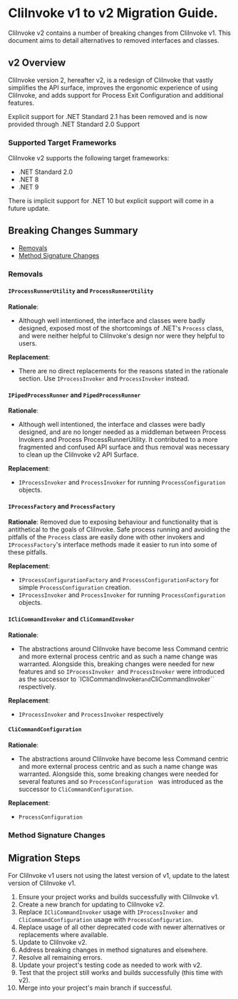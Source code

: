 # CliInvoke v1 to v2 Migration Guide.

CliInvoke v2 contains a number of breaking changes from CliInvoke v1. This document aims to detail alternatives to removed interfaces and classes.

## v2 Overview
CliInvoke version 2, hereafter v2, is a redesign of CliInvoke that vastly simplifies the API surface, improves the ergonomic experience of using CliInvoke, and adds support for Process Exit Configuration and additional features.

Explicit support for .NET Standard 2.1 has been removed and is now provided through .NET Standard 2.0 Support

### Supported Target Frameworks
CliInvoke v2 supports the following target frameworks:
* .NET Standard 2.0
* .NET 8
* .NET 9

There is implicit support for .NET 10 but explicit support will come in a future update.

## Breaking Changes Summary

* [Removals](#removals)
* [Method Signature Changes](#method-signature-changes)

### Removals

#### ``IProcessRunnerUtility`` and ``ProcessRunnerUtility``
**Rationale**:
* Although well intentioned, the interface and classes were badly designed, exposed most of the shortcomings of .NET's ``Process`` class, and were neither helpful to CliInvoke's design nor were they helpful to users.

**Replacement**:
* There are no direct replacements for the reasons stated in the rationale section. Use ``IProcessInvoker`` and ``ProcessInvoker`` instead.

#### ``IPipedProcessRunner`` and ``PipedProcessRunner``
**Rationale**:  
* Although well intentioned, the interface and classes were badly designed, and are no longer needed as a middleman between Process Invokers and Process ProcessRunnerUtility. It contributed to a more fragmented and confused API surface and thus removal was necessary to clean up the CliInvoke v2 API Surface.

**Replacement**: 
* ``IProcessInvoker`` and ``ProcessInvoker`` for running ``ProcessConfiguration`` objects.


#### ``IProcessFactory`` and ``ProcessFactory``
**Rationale**:  Removed due to exposing behaviour and functionality that is antithetical to the goals of CliInvoke. Safe process running and avoiding the pitfalls of the ``Process`` class are easily done with other invokers and ``IProcessFactory``'s interface methods made it easier to run into some of these pitfalls.

**Replacement**: 
* ``IProcessConfigurationFactory`` and ``ProcessConfigurationFactory`` for simple ``ProcessConfiguration`` creation.
* ``IProcessInvoker`` and ``ProcessInvoker`` for running ``ProcessConfiguration`` objects.

#### ``ICliCommandInvoker`` and ``CliCommandInvoker``
**Rationale**: 
* The abstractions around CliInvoke have become less Command centric and more external process centric and as such a name change was warranted. Alongside this, breaking changes were needed for new features and so ``IProcessInvoker ``and ``ProcessInvoker`` were introduced as the successor to `ICliCommandInvoker`` and ``CliCommandInvoker`` respectively.


**Replacement**: 
* ``IProcessInvoker`` and ``ProcessInvoker`` respectively


####  ``CliCommandConfiguration``

**Rationale**:
* The abstractions around CliInvoke have become less Command centric and more external process centric and as such a name change was warranted. Alongside this, some breaking changes were needed for several features and so ``ProcessConfiguration `` was introduced as the successor to ``CliCommandConfiguration``.

**Replacement**:
* ``ProcessConfiguration``

### Method Signature Changes

#### 

## Migration Steps
For CliInvoke v1 users not using the latest version of v1, update to the latest version of CliInvoke v1.

1. Ensure your project works and builds successfully with CliInvoke v1.
2. Create a new branch for updating to CliInvoke v2.
3. Replace ``ICliCommandInvoker`` usage with ``IProcessInvoker`` and ``CliCommandConfiguration`` usage with ``ProcessConfiguration``.
4. Replace usage of all other deprecated code with newer alternatives or replacements where available.
5. Update to CliInvoke v2.
6. Address breaking changes in method signatures and elsewhere.
7. Resolve all remaining errors.
8. Update your project's testing code as needed to work with v2.
8. Test that the project still works and builds successfully (this time with v2).
9. Merge into your project's main branch if successful.